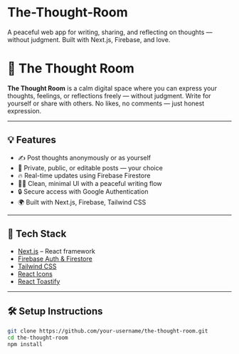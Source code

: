 # The-Thought-Room
A peaceful web app for writing, sharing, and reflecting on thoughts — without judgment. Built with Next.js, Firebase, and love.




# 🧠 The Thought Room

**The Thought Room** is a calm digital space where you can express your thoughts, feelings, or reflections freely — without judgment. Write for yourself or share with others. No likes, no comments — just honest expression.

---

## 💡 Features

- ✍️ Post thoughts anonymously or as yourself
- 🔐 Private, public, or editable posts — your choice
- 🔥 Real-time updates using Firebase Firestore
- 🧘‍♂️ Clean, minimal UI with a peaceful writing flow
- 🔒 Secure access with Google Authentication
- 🌍 Built with Next.js, Firebase, Tailwind CSS

---

## 🚀 Tech Stack

- [Next.js](https://nextjs.org/) – React framework
- [Firebase Auth & Firestore](https://firebase.google.com/)
- [Tailwind CSS](https://tailwindcss.com/)
- [React Icons](https://react-icons.github.io/react-icons/)
- [React Toastify](https://fkhadra.github.io/react-toastify/)

---

## 🛠️ Setup Instructions

```bash
git clone https://github.com/your-username/the-thought-room.git
cd the-thought-room
npm install
